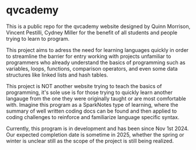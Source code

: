 # qvcademy
This is a public repo for the qvcademy website designed by Quinn Morrison, Vincent Pestilli, Cydney Miller for the benefit of all students and people trying to learn to program.

This project aims to adress the need for learning languages quickly in order to streamline the barrier for entry working with projects unfamiliar to programmers who already understand the basics of programming such as variables, loops, functions, comparison operators, and even some data structures like linked lists and hash tables.

This project is NOT another website trying to teach the basics of programming, it's sole use is for those trying to quickly learn another langauge from the one they were originally taught or are most comfortable with. Imagine this program as a SparkNotes type of learning, where the summary of well written coding docs can be found and then applied to coding challenges to reinforce and familiarize language specific syntax.

Currently, this program is in development and has been since Nov 1st 2024. Our expected completion date is sometime in 2025, whether the spring or winter is unclear still as the scope of the project is still being realized.